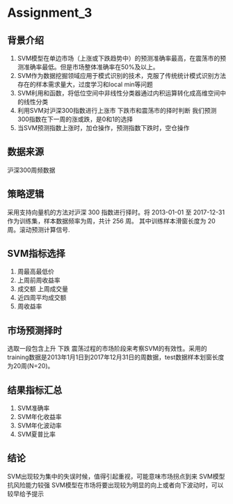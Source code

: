 # Assignment_3

## 背景介绍
1. SVM模型在单边市场（上涨或下跌趋势中）的预测准确率最高，在震荡市的预测准确率最低。但是市场整体准确率在50%及以上。
2. SVM作为数据挖掘领域应用于模式识别的技术，克服了传统统计模式识别方法存在的样本需求量大，过度学习和local min等问题
3. SVM利用和函数，将低位空间中非线性分类器通过内积运算转化成高维空间中的线性分类
4. 利用SVM对沪深300指数进行上涨市 下跌市和震荡市的择时判断 我们预测300指数在下一周的涨或跌，是0和1的选择
5. 当SVM预测指数上涨时，加仓操作，预测指数下跌时，空仓操作

## 数据来源
沪深300周频数据

## 策略逻辑
采用支持向量机的方法对沪深 300 指数进行择时。将 2013-01-01 至 2017-12-31 作为训练集，样本数据频率为周，共计 256 周。
其中训练样本滑窗长度为 20 周。滚动预测计算信号.

## SVM指标选择
1. 周最高最低价
2. 上周前周收益率
3. 成交额 上周成交量
4. 近四周平均成交额
5. 周收益率

## 市场预测择时
选取一段包含上升 下跌 震荡过程的市场阶段来考察SVM的有效性。采用的training数据是2013年1月1日到2017年12月31日的周数据，test数据样本划窗长度为20周(N=20)。

## 结果指标汇总
1. SVM准确率
2. SVM年化收益率
3. SVM年化波动率
4. SVM夏普比率

## 结论
SVM出现较为集中的失误时候，值得引起重视，可能意味市场拐点到来
SVM模型抗风险能力较强
SVM模型在市场将要出现较为明显的向上或者向下波动时，可以较早给予提示
